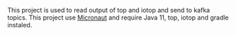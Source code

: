 This project is used to read output of top and iotop and send to kafka topics.
This project use [Micronaut](https://micronaut.io/) and require Java 11, top, iotop and gradle instaled.